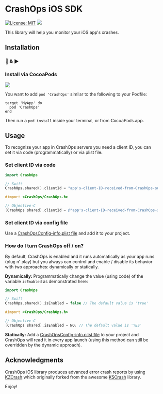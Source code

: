 # CrashOps iOS SDK
[![License: MIT](https://img.shields.io/badge/License-MIT-yellow.svg)](https://opensource.org/licenses/MIT) [![](https://img.shields.io/cocoapods/p/CrashOps.svg?style=flat)](https://cocoapods.org/pods/CrashOps)

This library will help you monitor your iOS app's crashes.


## Installation
### 🔌 & ▶️
### Install via CocoaPods
[![](https://img.shields.io/cocoapods/v/CrashOps.svg?style=flat)](https://cocoapods.org/pods/CrashOps)

You want to add `pod 'CrashOps'` similar to the following to your Podfile:
```
target 'MyApp' do
  pod 'CrashOps'
end
```
Then run a `pod install` inside your terminal, or from CocoaPods.app.

## Usage
To recognize your app in CrashOps servers you need a client ID, you can set it via code (programmatically) or via plist file.

### Set client ID via code
```Swift
import CrashOps

// Swift
CrashOps.shared().clientId = "app's-client-ID-received-from-CrashOps-support"
```

```Objective-C
#import <CrashOps/CrashOps.h>

// Objective-C
[CrashOps shared].clientId = @"app's-client-ID-received-from-CrashOps-support";
```

### Set client ID via config file

Use a [CrashOpsConfig-info.plist file](https://github.com/CrashOps/iOS-SDK/blob/v0.0.68/CrashOps/SupportingFiles/example-for-optional-info-plist/CrashOpsConfig-info.plist) and add it to your project.


### How do I turn CrashOps off / on?
By default, CrashOps is enabled and it runs automatically as your app runs  (plug n' play) but you always can control and enable / disable its behavior with two approaches: dynamically or statically.

**Dynamically:** Programmatically change the value (using code) of the variable `isEnabled` as demonstrated here:
```Swift
import CrashOps

// Swift
CrashOps.shared().isEnabled = false // The default value is 'true'
```

```Objective-C
#import <CrashOps/CrashOps.h>

// Objective-C
[CrashOps shared].isEnabled = NO; // The default value is 'YES'
```

**Statically:** Add a [CrashOpsConfig-info.plist file](https://github.com/CrashOps/iOS-SDK/blob/v0.0.68/CrashOps/SupportingFiles/example-for-optional-info-plist/CrashOpsConfig-info.plist) to your project and CrashOps will read it in every app launch (using this method can still be overridden by the dynamic approach).


## Acknowledgments

CrashOps iOS library produces advanced error crash reports by using [KZCrash](https://github.com/perrzick/KZCrash) which originally forked from the awesome [KSCrash](https://github.com/kstenerud/KSCrash) library.



Enjoy!
